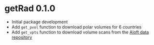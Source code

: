 # getRad 0.1.0

* Initial package development
* Add `get_pvol` function to download polar volumes for 6 countries
* Add `get_vpts` function to download volume scans from the [Aloft data repository](https://aloftdata.eu/)
